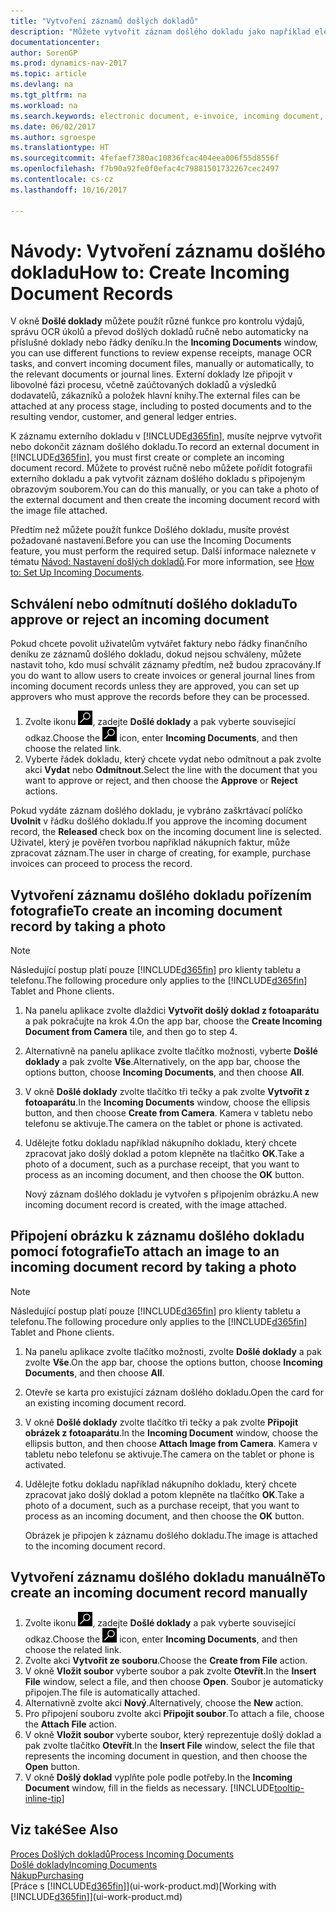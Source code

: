 ```yaml
---
title: "Vytvoření záznamů došlých dokladů"
description: "Můžete vytvořit záznam došlého dokladu jako například elektronické faktury a řízení úkolů OCR, eCommerce a výměny dokumentů."
documentationcenter: 
author: SorenGP
ms.prod: dynamics-nav-2017
ms.topic: article
ms.devlang: na
ms.tgt_pltfrm: na
ms.workload: na
ms.search.keywords: electronic document, e-invoice, incoming document, OCR, ecommerce, document exchange, import invoice
ms.date: 06/02/2017
ms.author: sgroespe
ms.translationtype: HT
ms.sourcegitcommit: 4fefaef7380ac10836fcac404eea006f55d8556f
ms.openlocfilehash: f7b90a92fe0f0efac4c79881501732267cec2497
ms.contentlocale: cs-cz
ms.lasthandoff: 10/16/2017

---
```

# <a name="how-to-create-incoming-document-records"></a><span data-ttu-id="29c9c-103">Návody: Vytvoření záznamu došlého dokladu</span><span class="sxs-lookup"><span data-stu-id="29c9c-103">How to: Create Incoming Document Records</span></span>
<span data-ttu-id="29c9c-104">V okně **Došlé doklady** můžete použít různé funkce pro kontrolu výdajů, správu OCR úkolů a převod došlých dokladů ručně nebo automaticky na příslušné doklady nebo řádky deníku.</span><span class="sxs-lookup"><span data-stu-id="29c9c-104">In the **Incoming Documents** window, you can use different functions to review expense receipts, manage OCR tasks, and convert incoming document files, manually or automatically, to the relevant documents or journal lines.</span></span> <span data-ttu-id="29c9c-105">Externí doklady lze připojit v libovolné fázi procesu, včetně zaúčtovaných dokladů a výsledků dodavatelů, zákazníků a položek hlavní knihy.</span><span class="sxs-lookup"><span data-stu-id="29c9c-105">The external files can be attached at any process stage, including to posted documents and to the resulting vendor, customer, and general ledger entries.</span></span>

<span data-ttu-id="29c9c-106">K záznamu externího dokladu v [!INCLUDE[d365fin](includes/d365fin_md.md)], musíte nejprve vytvořit nebo dokončit záznam došlého dokladu.</span><span class="sxs-lookup"><span data-stu-id="29c9c-106">To record an external document in [!INCLUDE[d365fin](includes/d365fin_md.md)], you must first create or complete an incoming document record.</span></span> <span data-ttu-id="29c9c-107">Můžete to provést ručně nebo můžete pořídit fotografii externího dokladu a pak vytvořit záznam došlého dokladu s připojeným obrazovým souborem.</span><span class="sxs-lookup"><span data-stu-id="29c9c-107">You can do this manually, or you can take a photo of the external document and then create the incoming document record with the image file attached.</span></span>

<span data-ttu-id="29c9c-108">Předtím než můžete použít funkce Došlého dokladu, musíte provést požadované nastavení.</span><span class="sxs-lookup"><span data-stu-id="29c9c-108">Before you can use the Incoming Documents feature, you must perform the required setup.</span></span> <span data-ttu-id="29c9c-109">Další informace naleznete v tématu [Návod: Nastavení došlých dokladů](across-how-setup-income-documents.md).</span><span class="sxs-lookup"><span data-stu-id="29c9c-109">For more information, see [How to: Set Up Incoming Documents](across-how-setup-income-documents.md).</span></span>

## <a name="to-approve-or-reject-an-incoming-document"></a><span data-ttu-id="29c9c-110">Schválení nebo odmítnutí došlého dokladu</span><span class="sxs-lookup"><span data-stu-id="29c9c-110">To approve or reject an incoming document</span></span>
<span data-ttu-id="29c9c-111">Pokud chcete povolit uživatelům vytvářet faktury nebo řádky finančního deníku ze záznamů došlého dokladu, dokud nejsou schváleny, můžete nastavit toho, kdo musí schválit záznamy předtím, než budou zpracovány.</span><span class="sxs-lookup"><span data-stu-id="29c9c-111">If you do want to allow users to create invoices or general journal lines from incoming document records unless they are approved, you can set up approvers who must approve the records before they can be processed.</span></span>

1. <span data-ttu-id="29c9c-112">Zvolte ikonu ![Vyhledat stránku nebo sestavu](media/ui-search/search_small.png "Ikona Vyhledat stránku nebo sestavu"), zadejte **Došlé doklady** a pak vyberte související odkaz.</span><span class="sxs-lookup"><span data-stu-id="29c9c-112">Choose the ![Search for Page or Report](media/ui-search/search_small.png "Search for Page or Report icon") icon, enter **Incoming Documents**, and then choose the related link.</span></span>
2. <span data-ttu-id="29c9c-113">Vyberte řádek dokladu, který chcete vydat nebo odmítnout a pak zvolte akci **Vydat** nebo **Odmítnout**.</span><span class="sxs-lookup"><span data-stu-id="29c9c-113">Select the line with the document that you want to approve or reject, and then choose the **Approve** or **Reject** actions.</span></span>

<span data-ttu-id="29c9c-114">Pokud vydáte záznam došlého dokladu, je vybráno zaškrtávací políčko **Uvolnit** v řádku došlého dokladu.</span><span class="sxs-lookup"><span data-stu-id="29c9c-114">If you approve the incoming document record, the **Released** check box on the incoming document line is selected.</span></span> <span data-ttu-id="29c9c-115">Uživatel, který je pověřen tvorbou například nákupních faktur, může zpracovat záznam.</span><span class="sxs-lookup"><span data-stu-id="29c9c-115">The user in charge of creating, for example, purchase invoices can proceed to process the record.</span></span>

## <a name="to-create-an-incoming-document-record-by-taking-a-photo"></a><span data-ttu-id="29c9c-116">Vytvoření záznamu došlého dokladu pořízením fotografie</span><span class="sxs-lookup"><span data-stu-id="29c9c-116">To create an incoming document record by taking a photo</span></span>
> [!NOTE]  
>   <span data-ttu-id="29c9c-117">Následující postup platí pouze [!INCLUDE[d365fin](includes/d365fin_md.md)] pro klienty tabletu a telefonu.</span><span class="sxs-lookup"><span data-stu-id="29c9c-117">The following procedure only applies to the [!INCLUDE[d365fin](includes/d365fin_md.md)] Tablet and Phone clients.</span></span>

1. <span data-ttu-id="29c9c-118">Na panelu aplikace zvolte dlaždici **Vytvořit došlý doklad z fotoaparátu** a pak pokračujte na krok 4.</span><span class="sxs-lookup"><span data-stu-id="29c9c-118">On the app bar, choose the **Create Incoming Document from Camera** tile, and then go to step 4.</span></span>
2. <span data-ttu-id="29c9c-119">Alternativně na panelu aplikace zvolte tlačítko možnosti, vyberte **Došlé doklady** a pak zvolte **Vše**.</span><span class="sxs-lookup"><span data-stu-id="29c9c-119">Alternatively, on the app bar, choose the options button, choose **Incoming Documents**, and then choose **All**.</span></span>
3. <span data-ttu-id="29c9c-120">V okně **Došlé doklady** zvolte tlačítko tři tečky a pak zvolte **Vytvořit z fotoaparátu**.</span><span class="sxs-lookup"><span data-stu-id="29c9c-120">In the **Incoming Documents** window, choose the ellipsis button, and then choose **Create from Camera**.</span></span> <span data-ttu-id="29c9c-121">Kamera v tabletu nebo telefonu se aktivuje.</span><span class="sxs-lookup"><span data-stu-id="29c9c-121">The camera on the tablet or phone is activated.</span></span>
4. <span data-ttu-id="29c9c-122">Udělejte fotku dokladu například nákupního dokladu, který chcete zpracovat jako došlý doklad a potom klepněte na tlačítko **OK**.</span><span class="sxs-lookup"><span data-stu-id="29c9c-122">Take a photo of a document, such as a purchase receipt, that you want to process as an incoming document, and then choose the **OK** button.</span></span>

    <span data-ttu-id="29c9c-123">Nový záznam došlého dokladu je vytvořen s připojením obrázku.</span><span class="sxs-lookup"><span data-stu-id="29c9c-123">A new incoming document record is created, with the image attached.</span></span>

## <a name="to-attach-an-image-to-an-incoming-document-record-by-taking-a-photo"></a><span data-ttu-id="29c9c-124">Připojení obrázku k záznamu došlého dokladu pomocí fotografie</span><span class="sxs-lookup"><span data-stu-id="29c9c-124">To attach an image to an incoming document record by taking a photo</span></span>
> [!NOTE]  
>   <span data-ttu-id="29c9c-125">Následující postup platí pouze [!INCLUDE[d365fin](includes/d365fin_md.md)] pro klienty tabletu a telefonu.</span><span class="sxs-lookup"><span data-stu-id="29c9c-125">The following procedure only applies to the [!INCLUDE[d365fin](includes/d365fin_md.md)] Tablet and Phone clients.</span></span>

1. <span data-ttu-id="29c9c-126">Na panelu aplikace zvolte tlačítko možnosti, zvolte **Došlé doklady** a pak zvolte **Vše**.</span><span class="sxs-lookup"><span data-stu-id="29c9c-126">On the app bar, choose the options button, choose **Incoming Documents**, and then choose **All**.</span></span>
2. <span data-ttu-id="29c9c-127">Otevře se karta pro existující záznam došlého dokladu.</span><span class="sxs-lookup"><span data-stu-id="29c9c-127">Open the card for an existing incoming document record.</span></span>
3. <span data-ttu-id="29c9c-128">V okně **Došlé doklady** zvolte tlačítko tři tečky a pak zvolte **Připojit obrázek z fotoaparátu**.</span><span class="sxs-lookup"><span data-stu-id="29c9c-128">In the **Incoming Document** window, choose the ellipsis button, and then choose **Attach Image from Camera**.</span></span> <span data-ttu-id="29c9c-129">Kamera v tabletu nebo telefonu se aktivuje.</span><span class="sxs-lookup"><span data-stu-id="29c9c-129">The camera on the tablet or phone is activated.</span></span>
4. <span data-ttu-id="29c9c-130">Udělejte fotku dokladu například nákupního dokladu, který chcete zpracovat jako došlý doklad a potom klepněte na tlačítko **OK**.</span><span class="sxs-lookup"><span data-stu-id="29c9c-130">Take a photo of a document, such as a purchase receipt, that you want to process as an incoming document, and then choose the **OK** button.</span></span>

    <span data-ttu-id="29c9c-131">Obrázek je připojen k záznamu došlého dokladu.</span><span class="sxs-lookup"><span data-stu-id="29c9c-131">The image is attached to the incoming document record.</span></span>

## <a name="to-create-an-incoming-document-record-manually"></a><span data-ttu-id="29c9c-132">Vytvoření záznamu došlého dokladu manuálně</span><span class="sxs-lookup"><span data-stu-id="29c9c-132">To create an incoming document record manually</span></span>
1. <span data-ttu-id="29c9c-133">Zvolte ikonu ![Vyhledat stránku nebo sestavu](media/ui-search/search_small.png "Ikona Vyhledat stránku nebo sestavu"), zadejte **Došlé doklady** a pak vyberte související odkaz.</span><span class="sxs-lookup"><span data-stu-id="29c9c-133">Choose the ![Search for Page or Report](media/ui-search/search_small.png "Search for Page or Report icon") icon, enter **Incoming Documents**, and then choose the related link.</span></span>
2. <span data-ttu-id="29c9c-134">Zvolte akci **Vytvořit ze souboru**.</span><span class="sxs-lookup"><span data-stu-id="29c9c-134">Choose the **Create from File** action.</span></span>  
3. <span data-ttu-id="29c9c-135">V okně **Vložit soubor** vyberte soubor a pak zvolte **Otevřít**.</span><span class="sxs-lookup"><span data-stu-id="29c9c-135">In the **Insert File** window, select a file, and then choose **Open**.</span></span> <span data-ttu-id="29c9c-136">Soubor je automaticky připojen.</span><span class="sxs-lookup"><span data-stu-id="29c9c-136">The file is automatically attached.</span></span>
4. <span data-ttu-id="29c9c-137">Alternativně zvolte akci **Nový**.</span><span class="sxs-lookup"><span data-stu-id="29c9c-137">Alternatively, choose the **New** action.</span></span>
5. <span data-ttu-id="29c9c-138">Pro připojení souboru zvolte akci **Připojit soubor**.</span><span class="sxs-lookup"><span data-stu-id="29c9c-138">To attach a file, choose the **Attach File** action.</span></span>
6. <span data-ttu-id="29c9c-139">V okně **Vložit soubor** vyberte soubor, který reprezentuje došlý doklad a pak zvolte tlačítko **Otevřít**.</span><span class="sxs-lookup"><span data-stu-id="29c9c-139">In the **Insert File** window, select the file that represents the incoming document in question, and then choose the **Open** button.</span></span>
7. <span data-ttu-id="29c9c-140">V okně **Došlý doklad** vyplňte pole podle potřeby.</span><span class="sxs-lookup"><span data-stu-id="29c9c-140">In the **Incoming Document** window, fill in the fields as necessary.</span></span> [!INCLUDE[tooltip-inline-tip](includes/tooltip-inline-tip_md.md)]

## <a name="see-also"></a><span data-ttu-id="29c9c-141">Viz také</span><span class="sxs-lookup"><span data-stu-id="29c9c-141">See Also</span></span>
[<span data-ttu-id="29c9c-142">Proces Došlých dokladů</span><span class="sxs-lookup"><span data-stu-id="29c9c-142">Process Incoming Documents</span></span>](across-process-income-documents.md)  
[<span data-ttu-id="29c9c-143">Došlé doklady</span><span class="sxs-lookup"><span data-stu-id="29c9c-143">Incoming Documents</span></span>](across-income-documents.md)  
[<span data-ttu-id="29c9c-144">Nákup</span><span class="sxs-lookup"><span data-stu-id="29c9c-144">Purchasing</span></span>](purchasing-manage-purchasing.md)  
<span data-ttu-id="29c9c-145">[Práce s [!INCLUDE[d365fin](includes/d365fin_md.md)]](ui-work-product.md)</span><span class="sxs-lookup"><span data-stu-id="29c9c-145">[Working with [!INCLUDE[d365fin](includes/d365fin_md.md)]](ui-work-product.md)</span></span>

